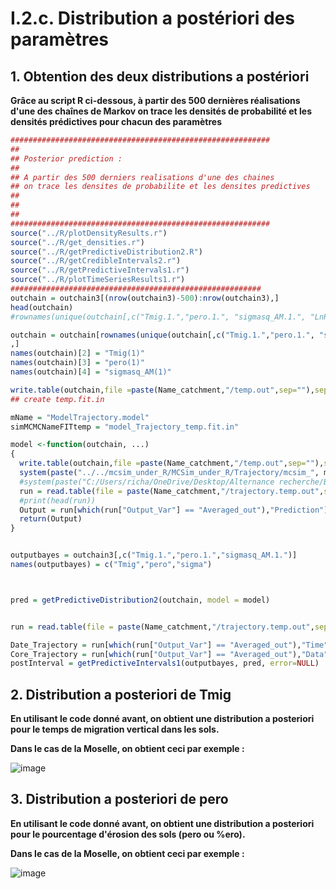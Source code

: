# I.2.c. Distribution a postériori des paramètres

## 1. Obtention des deux distributions a postériori

**Grâce au script R ci-dessous, à partir des 500 dernières réalisations d'une des chaînes de Markov on trace les densités de probabilité et les densités prédictives pour chacun des paramètres**

```R
##########################################################
##
## Posterior prediction : 
##
## A partir des 500 derniers realisations d'une des chaines 
## on trace les densites de probabilite et les densites predictives
##
##
##
##########################################################
source("../R/plotDensityResults.r")
source("../R/get_densities.r")
source("../R/getPredictiveDistribution2.R")
source("../R/getCredibleIntervals2.r")
source("../R/getPredictiveIntervals1.r")
source("../R/plotTimeSeriesResults1.r")
########################################################
outchain = outchain3[(nrow(outchain3)-500):nrow(outchain3),]
head(outchain)
#rownames(unique(outchain[,c("Tmig.1.","pero.1.", "sigmasq_AM.1.", "LnPrior","LnData", "LnPosterior")]))

outchain = outchain[rownames(unique(outchain[,c("Tmig.1.","pero.1.", "sigmasq_AM.1.", "LnPrior","LnData", "LnPosterior")]))
,]
names(outchain)[2] = "Tmig(1)"
names(outchain)[3] = "pero(1)"
names(outchain)[4] = "sigmasq_AM(1)"

write.table(outchain,file =paste(Name_catchment,"/temp.out",sep=""),sep="\t",quote=FALSE,row.names = FALSE)
## create temp.fit.in

mName = "ModelTrajectory.model"
simMCMCNameFITtemp = "model_Trajectory_temp.fit.in"

model <-function(outchain, ...)
{
  write.table(outchain,file =paste(Name_catchment,"/temp.out",sep=""),sep="\t",quote=FALSE,row.names = FALSE)
  system(paste("../../mcsim_under_R/MCSim_under_R/Trajectory/mcsim_", mName, ".exe ", Name_catchment,"/",simMCMCNameFITtemp, sep = ""))
  #system(paste("C:/Users/richa/OneDrive/Desktop/Alternance recherche/Bayesien Informatique/Deal_MCMC/TRAJECTORY/Moselle/", mName, ".exe ", Name_catchment,"/", simMCMCNameFITtemp, sep = ""))
  run = read.table(file = paste(Name_catchment,"/trajectory.temp.out",sep=""),sep="\t", header = TRUE)
  #print(head(run))
  Output = run[which(run["Output_Var"] == "Averaged_out"),"Prediction"]
  return(Output)
}


outputbayes = outchain3[,c("Tmig.1.","pero.1.","sigmasq_AM.1.")]
names(outputbayes) = c("Tmig","pero","sigma")



pred = getPredictiveDistribution2(outchain, model = model)


run = read.table(file = paste(Name_catchment,"/trajectory.temp.out",sep=""),sep="\t", header = TRUE)

Date_Trajectory = run[which(run["Output_Var"] == "Averaged_out"),"Time"]
Core_Trajectory = run[which(run["Output_Var"] == "Averaged_out"),"Data"] #Data donne les données de la carotte
postInterval = getPredictiveIntervals1(outputbayes, pred, error=NULL)
```

## 2. Distribution a posteriori de Tmig

**En utilisant le code donné avant, on obtient une distribution a posteriori pour le temps de migration vertical dans les sols.**

**Dans le cas de la Moselle, on obtient ceci par exemple :**

![image](https://github.com/user-attachments/assets/e7223eae-1871-4d34-a0f6-acdd657d2aaf)

## 3. Distribution a posteriori de pero

**En utilisant le code donné avant, on obtient une distribution a posteriori pour le pourcentage d'érosion des sols (pero ou %ero).**

**Dans le cas de la Moselle, on obtient ceci par exemple :**

![image](https://github.com/user-attachments/assets/7430f78e-d10d-4012-bdbe-9e1905f07438)

